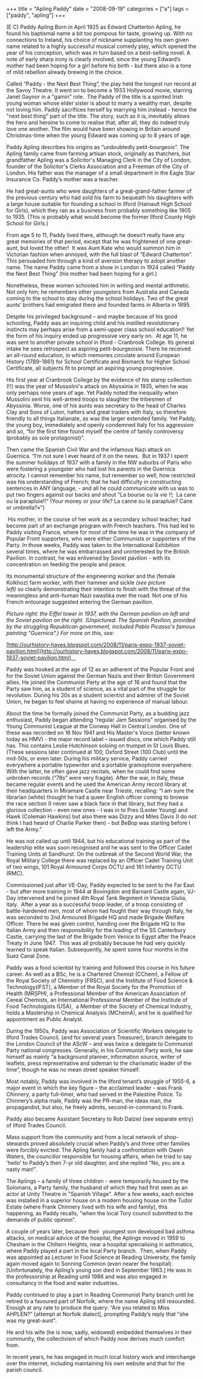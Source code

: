 +++
title = "Apling Paddy"
date = "2008-09-19"
categories = ["a"]
tags = ["paddy", "apling"]
+++

(E C) Paddy Apling Born in April 1925 as Edward Chatterton Apling, he found his baptismal name a bit too pompous for taste, growing up. With no connections to Ireland, his choice of nickname supplanting his own given name related to a highly successful musical comedy play, which opened the year of his conception, which was in turn based on a best-selling novel. A note of early sharp irony is clearly involved, since the young Edward’s mother had been hoping for a girl before his birth - but there also is a tone of mild rebellion already brewing in the choice.

Called “Paddy - the Next Best Thing”, the play held the longest run record at the Savoy Theatre. It went on to become a 1933 Hollywood movie, starring Janet Gaynor in a "gamin" role.  The Paddy of the title is a spirited Irish young woman whose elder sister is about to marry a wealthy man, despite not loving him. Paddy sacrifices herself by marrying him instead - hence the "next best thing" part of the title. The story, such as it is, inevitably allows the hero and heroine to come to realise that, after all, they do indeed truly love one another. The film would have been showing in Britain around Christmas-time when the young Edward was coming up to 8 years of age.

Paddy Apling describes his origins as “undoubtedly petit-bourgeois”. The Apling family came from farming artisan stock, originally as thatchers, but grandfather Apling was a Solicitor's Managing Clerk in the City of London, founder of the Solicitor's Clerks Association and a Freeman of the City of London. His father was the manager of a small department in the Eagle Star Insurance Co. Paddy’s mother was a teacher. 

He had great-aunts who were daughters of a great-grand-father farmer of the previous century who had sold his farm to bequeath his daughters with a large house suitable for founding a school in Ilford (Hainault High School for Girls), which they ran as a business from probably something like 1905 to 1935. (This is probably what would become the former Ilford County High School for Girls.)

From age 5 to 11, Paddy lived there, although he doesn’t really have any great memories of that period, except that he was frightened of one great-aunt, but loved the other!  It was Aunt Kate who would summon him in Victorian fashion when annoyed, with the full blast of “Edward Chatterton”. This persuaded him through a kind of aversion therapy to adopt another name. The name Paddy came from a show in London in 1924 called “Paddy the Next Best Thing” (his mother had been hoping for a girl.)

Nonetheless, these women schooled him in writing and mental arithmetic. Not only him; he remembers other youngsters from Australia and Canada coming to the school to stay during the school holidays. Two of the great aunts’ brothers had emigrated there and founded farms in Alberta in 1895.

Despite his privileged background – and maybe because of his good schooling, Paddy was an inquiring child and his instilled revolutionary instincts may perhaps arise from a semi-upper class school education!! Yet the form of his inquiry ended up progressive very early on.  At age 11, he was sent to another private school in Ilford - Cranbrook College. Its general intake he sees retrospect as aspiring petit-bourgeoisie. There he received an all-round education, in which memories circulate around European History (1789-1861) for School Certificate and Bismarck for Higher School Certificate, all subjects fit to prompt an aspiring young progressive. 

His first year at Cranbrook College by the evidence of his stamp collection (!!) was the year of Mussolini's attack on Abyssinia in 1935, when he was only perhaps nine years of age. Yet Paddy noted the inequality when Mussolini sent his well-armed troops to slaughter the tribesmen of Abyssinia. Worse, one of his aunts was secretary to the head of Charles Clay and Sons of Luton, hatters and great traders with Italy, so therefore friendly to all things Italianate, as was the larger extended family. Yet Paddy, the young boy, immediately and openly condemned Italy for his aggression and so, “for the first time found myself the centre of family controversy (probably as sole protagonist)”.

Then came the Spanish Civil War and the infamous Nazi attack on Guernica. “I’m not sure I ever heard of it on the news.  But in 1937 I spent the summer holidays of 1937 with a family in the NW suburbs of Paris who were fostering a youngster who had lost his parents in the Guernica atrocity. I cannot remember his name, but remember so well, how restricted was his understanding of French; that he had difficulty in constructing sentences in ANY language, - and all he could communicate with us was to put two fingers against our backs and shout "La bourse ou la vie !!;  La cane ou la parapluie!!” (Your money or your life? La canne ou le parapluie? Cane or umbrella?»") 

 His mother, in the course of her work as a secondary school teacher, had become part of an exchange program with French teachers. This had led to Paddy visiting France, where for most of the time he was in the company of Popular Front supporters, who were either Communists or supporters of the Party. In those weeks, Paddy was taken to the International Exhibition several times, where he was embarrassed and uninterested by the British Pavilion. In contrast, he was enlivened by Soviet pavilion - with its concentration on feeding the people and peace.

Its monumental structure of the engineering worker and the (female Kolkhoz) farm worker, with their hammer and sickle _(see picture left)_ so clearly demonstrating their intention to finish with the threat of the meaningless and anti-human Nazi swastika over the road. Not one of his French entourage suggested entering the German pavilion.

_Picture right: the Eiffel tower in 1937, with the German pavilion on left and the Soviet pavilion on the right. (Unpictured: The Spanish Pavilion, provided by the struggling Republican government, included Pablo Picasso's famous painting "Guernica".) For more on this, see:_

[http://ourhistory-hayes.blogspot.com/2008/11/paris-expo-1937-soviet-pavilion.html](http://ourhistory-hayes.blogspot.com/2008/11/paris-expo-1937-soviet-pavilion.html)   

Paddy was hooked at the age of 12 as an adherent of the Popular Front and for the Soviet Union against the German Nazis and their British Government allies. He joined the Communist Party at the age of 16 and found that the Party saw him, as a student of science, as a vital part of the struggle for revolution. During his 20s as a student scientist and admirer of the Soviet Union, he began to feel shame at having no experience of manual labour. 

About the time he formally joined the Communist Party, as a budding jazz enthusiast, Paddy began attending “regular Jam Sessions” organised by the Young Communist League at the Conway Hall in Central London. One of these was recorded on 16 Nov 1941 and His Master's Voice (better known today as HMV) - the major record label – issued discs, one which Paddy still has. This contains Leslie Hutchinson soloing on trumpet in St Louis Blues. (These sessions later continued at 100, Oxford Street (100 Club) until the mid-50s, or even later. During his military service, Paddy carried everywhere a portable typewriter and a portable gramophone everywhere. With the latter, he often gave jazz recitals, when he could find some unbroken records (“78s” were very fragile). After the war, in Italy, these became regular events and he used the American Army record library at their headquarters in Miramare Castle near Trieste, recalling: “I am sure the librarian (white) thought he had a queer English officer coming to browse the race section (I never saw a black face in that library, but they had a glorious collection - even new ones - I was in to Pres (Lester Young) and Hawk (Coleman Hawkins) but also there was Dizzy and Miles Davis (I do not think I had heard of Charlie Parker then) - but BeBop was starting before I left the Army.”

He was not called up until 1944, but his educational training as part of the leadership elite was soon recognised and he was sent to the Officer Cadet Training Units at Sandhurst. On the outbreak of the Second World War, the Royal Military College there was replaced by an Officer Cadet Training Unit of two wings, 101 Royal Armoured Corps OCTU and 161 Infantry OCTU (RMC).

Commissioned just after VE-Day, Paddy expected to be sent to the Far East - but after more training in 1944 at Bovingdon and Barnard Castle again, VJ-Day intervened and he joined 4th Royal Tank Regiment in Venezia Giulia, Italy.  After a year as a successful troop leader, of a troop consisting of battle-hardened men, most of whom had fought their way through Italy, he was seconded to 2nd Armoured Brigade HQ and made Brigade Welfare Officer. There he was given control, handing over the Brigade HQ to the Italian Army and then responsibility for the loading of the SS Canterbury Castle, carrying the last of the Brigade from Venice to Egypt after the Peace Treaty in June 1947.  This was all probably because he had very quickly learned to speak Italian. Subsequently, he spent some four months in the Suez Canal Zone.  

Paddy was a food scientist by training and followed this course in his future career. As well as a BSc, he is a Chartered Chemist (CChem), a Fellow of the Royal Society of Chemistry (FRSC), and the Institute of Food Science & Technology(IFST), a Member of the Royal Society for the Promotion of Health (MRSPH), a Professional Member of the American Association of Cereal Chemists, an International Professional Member of the Institute of Food Technologists (USA),  a Member of the Society of Chemical Industry, holds a Mastership in Chemical Analysis (MChemA), and he is qualified for appointment as Public Analyst.

During the 1950s, Paddy was Association of Scientific Workers delegate to Ilford Trades Council, (and for several years Treasurer), branch delegate to the London Council of the AScW – and was twice a delegate to Communist Party national congresses. Generally, in his Communist Party work, he saw himself as mainly “a background planner, information source, writer of leaflets, press representative and sideman to the charismatic leader of the time”, though he was no mean street speaker himself.

Most notably, Paddy was involved in the Ilford tenant’s struggle of 1955-6, a major event in which the key figure – the acclaimed leader - was Frank Chinnery, a party full-timer, who had served in the Palestine Police. To Chinnery’s alpha male, Paddy was the PR-man, the ideas man, the propagandist, but also, he freely admits, second-in-command to Frank.

Paddy also became Assistant Secretary to Rob Dalziel (see separate entry) of Ilford Trades Council. 

Mass support from the community and from a local network of shop-stewards proved absolutely crucial when Paddy’s and three other families were forcibly evicted. The Apling family had a confrontation with Owen Waters, the councillor responsible for housing affairs, when he tried to say 'hello' to Paddy’s then 7-yr old daughter, and she replied "No, you are a nasty man!". 

The Aplings – a family of three children - were temporarily housed by the Solomans, a Party family, the husband of which they had first seen as an actor at Unity Theatre in "Spanish Village". After a few weeks, each evictee was installed in a superior house on a modern housing house on the Tudor Estate (where Frank Chinnery lived with his wife and family), this happening, as Paddy recalls, “when the local Tory council submitted to the demands of public opinion”.

A couple of years later, because their  youngest son developed bad asthma attacks, on medical advice of the hospital, the Aplings moved in 1959 to Chesham in the Chiltern Heights, near a hospital specialising in asthmatics, where Paddy played a part in the local Party branch.  Then, when Paddy was appointed as Lecturer in Food Science at Reading University, the family again moved again to Sonning Common (even nearer the hospital). \[Unfortunately, the Apling’s young son died in September 1963.\] He was in the professorship at Reading until 1986 and was also engaged in consultancy in the food and water industries.

Paddy continued to play a part in Reading Communist Party branch until he retired to a favoured part of Norfolk, where the name Apling still resounded. Enough at any rate to produce the query: “Are you related to Miss AHPLEN?” \[attempt at Norfolk dialect\], prompting Paddy’s reply that "she was my great-aunt".  

He and his wife (he is now, sadly, widowed) embedded themselves in their community, the collectivism of which Paddy now derives much comfort from.

In recent years, he has engaged in much local history work and interchange over the internet, including maintaining his own website and that for the parish council.
